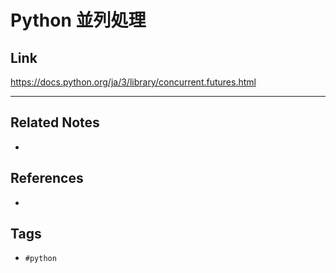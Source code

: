 # Python 並列処理

## Link
https://docs.python.org/ja/3/library/concurrent.futures.html

---
## Related Notes
- 

## References
- 

## Tags
- `#python` 